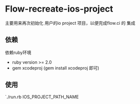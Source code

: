 # Flow-recreate-ios-project

主要用来再次初始化 用户的io project 项目，以便完成flow.ci 的 集成

## 依赖
依赖ruby环境
- ruby version >= 2.0 
- gem xcodeproj    (gem install xcodeproj 即可)

## 使用

`./run.rb IOS_PROJECT_PATH_NAME 